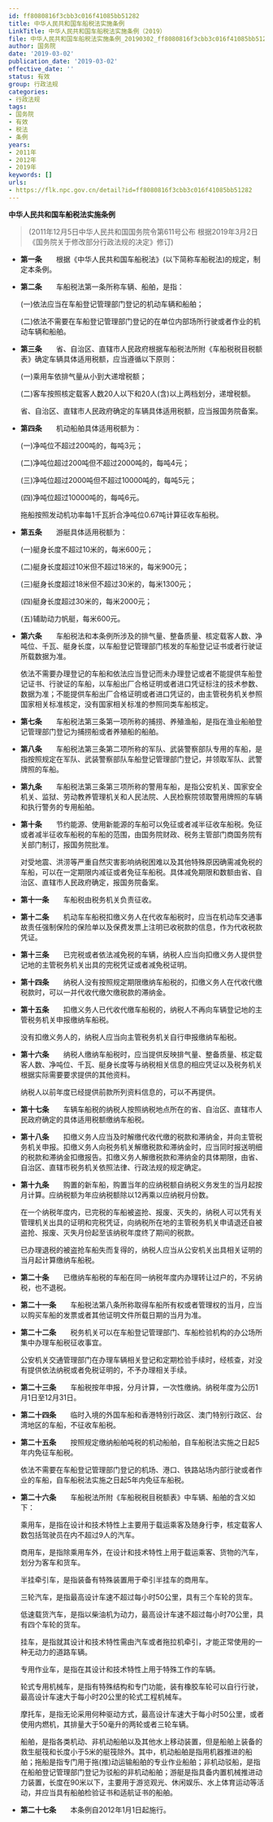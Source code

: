 ```yaml
---
id: ff8080816f3cbb3c016f41085bb51282
title: 中华人民共和国车船税法实施条例
LinkTitle: 中华人民共和国车船税法实施条例（2019）
file: 中华人民共和国车船税法实施条例_20190302_ff8080816f3cbb3c016f41085bb51282.docx
author: 国务院
date: '2019-03-02'
publication_date: '2019-03-02'
effective_date: ''
status: 有效
group: 行政法规
categories:
- 行政法规
tags:
- 国务院
- 有效
- 税法
- 条例
years:
- 2011年
- 2012年
- 2019年
keywords: []
urls:
- https://flk.npc.gov.cn/detail?id=ff8080816f3cbb3c016f41085bb51282
---
```


**中华人民共和国车船税法实施条例**

> (2011年12月5日中华人民共和国国务院令第611号公布 根据2019年3月2日《国务院关于修改部分行政法规的决定》修订)

- **第一条**　　根据《中华人民共和国车船税法》(以下简称车船税法)的规定，制定本条例。

- **第二条**　　车船税法第一条所称车辆、船舶，是指：

  (一)依法应当在车船登记管理部门登记的机动车辆和船舶；

  (二)依法不需要在车船登记管理部门登记的在单位内部场所行驶或者作业的机动车辆和船舶。

- **第三条**　　省、自治区、直辖市人民政府根据车船税法所附《车船税税目税额表》确定车辆具体适用税额，应当遵循以下原则：

  (一)乘用车依排气量从小到大递增税额；

  (二)客车按照核定载客人数20人以下和20人(含)以上两档划分，递增税额。

  省、自治区、直辖市人民政府确定的车辆具体适用税额，应当报国务院备案。

- **第四条**　　机动船舶具体适用税额为：

  (一)净吨位不超过200吨的，每吨3元；

  (二)净吨位超过200吨但不超过2000吨的，每吨4元；

  (三)净吨位超过2000吨但不超过10000吨的，每吨5元；

  (四)净吨位超过10000吨的，每吨6元。

  拖船按照发动机功率每1千瓦折合净吨位0.67吨计算征收车船税。

- **第五条**　　游艇具体适用税额为：

  (一)艇身长度不超过10米的，每米600元；

  (二)艇身长度超过10米但不超过18米的，每米900元；

  (三)艇身长度超过18米但不超过30米的，每米1300元；

  (四)艇身长度超过30米的，每米2000元；

  (五)辅助动力帆艇，每米600元。

- **第六条**　　车船税法和本条例所涉及的排气量、整备质量、核定载客人数、净吨位、千瓦、艇身长度，以车船登记管理部门核发的车船登记证书或者行驶证所载数据为准。

  依法不需要办理登记的车船和依法应当登记而未办理登记或者不能提供车船登记证书、行驶证的车船，以车船出厂合格证明或者进口凭证标注的技术参数、数据为准；不能提供车船出厂合格证明或者进口凭证的，由主管税务机关参照国家相关标准核定，没有国家相关标准的参照同类车船核定。

- **第七条**　　车船税法第三条第一项所称的捕捞、养殖渔船，是指在渔业船舶登记管理部门登记为捕捞船或者养殖船的船舶。

- **第八条**　　车船税法第三条第二项所称的军队、武装警察部队专用的车船，是指按照规定在军队、武装警察部队车船登记管理部门登记，并领取军队、武警牌照的车船。

- **第九条**　　车船税法第三条第三项所称的警用车船，是指公安机关、国家安全机关、监狱、劳动教养管理机关和人民法院、人民检察院领取警用牌照的车辆和执行警务的专用船舶。

- **第十条**　　节约能源、使用新能源的车船可以免征或者减半征收车船税。免征或者减半征收车船税的车船的范围，由国务院财政、税务主管部门商国务院有关部门制订，报国务院批准。

  对受地震、洪涝等严重自然灾害影响纳税困难以及其他特殊原因确需减免税的车船，可以在一定期限内减征或者免征车船税。具体减免期限和数额由省、自治区、直辖市人民政府确定，报国务院备案。

- **第十一条**　　车船税由税务机关负责征收。

- **第十二条**　　机动车车船税扣缴义务人在代收车船税时，应当在机动车交通事故责任强制保险的保险单以及保费发票上注明已收税款的信息，作为代收税款凭证。

- **第十三条**　　已完税或者依法减免税的车辆，纳税人应当向扣缴义务人提供登记地的主管税务机关出具的完税凭证或者减免税证明。

- **第十四条**　　纳税人没有按照规定期限缴纳车船税的，扣缴义务人在代收代缴税款时，可以一并代收代缴欠缴税款的滞纳金。

- **第十五条**　　扣缴义务人已代收代缴车船税的，纳税人不再向车辆登记地的主管税务机关申报缴纳车船税。

  没有扣缴义务人的，纳税人应当向主管税务机关自行申报缴纳车船税。

- **第十六条**　　纳税人缴纳车船税时，应当提供反映排气量、整备质量、核定载客人数、净吨位、千瓦、艇身长度等与纳税相关信息的相应凭证以及税务机关根据实际需要要求提供的其他资料。

  纳税人以前年度已经提供前款所列资料信息的，可以不再提供。

- **第十七条**　　车辆车船税的纳税人按照纳税地点所在的省、自治区、直辖市人民政府确定的具体适用税额缴纳车船税。

- **第十八条**　　扣缴义务人应当及时解缴代收代缴的税款和滞纳金，并向主管税务机关申报。扣缴义务人向税务机关解缴税款和滞纳金时，应当同时报送明细的税款和滞纳金扣缴报告。扣缴义务人解缴税款和滞纳金的具体期限，由省、自治区、直辖市税务机关依照法律、行政法规的规定确定。

- **第十九条**　　购置的新车船，购置当年的应纳税额自纳税义务发生的当月起按月计算。应纳税额为年应纳税额除以12再乘以应纳税月份数。

  在一个纳税年度内，已完税的车船被盗抢、报废、灭失的，纳税人可以凭有关管理机关出具的证明和完税凭证，向纳税所在地的主管税务机关申请退还自被盗抢、报废、灭失月份起至该纳税年度终了期间的税款。

  已办理退税的被盗抢车船失而复得的，纳税人应当从公安机关出具相关证明的当月起计算缴纳车船税。

- **第二十条**　　已缴纳车船税的车船在同一纳税年度内办理转让过户的，不另纳税，也不退税。

- **第二十一条**　　车船税法第八条所称取得车船所有权或者管理权的当月，应当以购买车船的发票或者其他证明文件所载日期的当月为准。

- **第二十二条**　　税务机关可以在车船登记管理部门、车船检验机构的办公场所集中办理车船税征收事宜。

  公安机关交通管理部门在办理车辆相关登记和定期检验手续时，经核查，对没有提供依法纳税或者免税证明的，不予办理相关手续。

- **第二十三条**　　车船税按年申报，分月计算，一次性缴纳。纳税年度为公历1月1日至12月31日。

- **第二十四条**　　临时入境的外国车船和香港特别行政区、澳门特别行政区、台湾地区的车船，不征收车船税。

- **第二十五条**　　按照规定缴纳船舶吨税的机动船舶，自车船税法实施之日起5年内免征车船税。

  依法不需要在车船登记管理部门登记的机场、港口、铁路站场内部行驶或者作业的车船，自车船税法实施之日起5年内免征车船税。

- **第二十六条**　　车船税法所附《车船税税目税额表》中车辆、船舶的含义如下：

  乘用车，是指在设计和技术特性上主要用于载运乘客及随身行李，核定载客人数包括驾驶员在内不超过9人的汽车。

  商用车，是指除乘用车外，在设计和技术特性上用于载运乘客、货物的汽车，划分为客车和货车。

  半挂牵引车，是指装备有特殊装置用于牵引半挂车的商用车。

  三轮汽车，是指最高设计车速不超过每小时50公里，具有三个车轮的货车。

  低速载货汽车，是指以柴油机为动力，最高设计车速不超过每小时70公里，具有四个车轮的货车。

  挂车，是指就其设计和技术特性需由汽车或者拖拉机牵引，才能正常使用的一种无动力的道路车辆。

  专用作业车，是指在其设计和技术特性上用于特殊工作的车辆。

  轮式专用机械车，是指有特殊结构和专门功能，装有橡胶车轮可以自行行驶，最高设计车速大于每小时20公里的轮式工程机械车。

  摩托车，是指无论采用何种驱动方式，最高设计车速大于每小时50公里，或者使用内燃机，其排量大于50毫升的两轮或者三轮车辆。

  船舶，是指各类机动、非机动船舶以及其他水上移动装置，但是船舶上装备的救生艇筏和长度小于5米的艇筏除外。其中，机动船舶是指用机器推进的船舶；拖船是指专门用于拖(推)动运输船舶的专业作业船舶；非机动驳船，是指在船舶登记管理部门登记为驳船的非机动船舶；游艇是指具备内置机械推进动力装置，长度在90米以下，主要用于游览观光、休闲娱乐、水上体育运动等活动，并应当具有船舶检验证书和适航证书的船舶。

- **第二十七条**　　本条例自2012年1月1日起施行。
